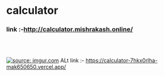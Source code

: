 # calculator

### link :-http://calculator.mishrakash.online/
</br>

</br>

<a href="https://imgur.com/G96WtTy"><img src="https://i.imgur.com/G96WtTy.png" title="source: imgur.com" /></a>
ALt link :- https://calculator-7hkx0rlha-mak650650.vercel.app/
